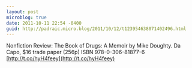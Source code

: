 ```yaml
---
layout: post
microblog: true
date: 2011-10-11 22:54 -0400
guid: http://padraic.micro.blog/2011/10/12/t123954638071402496.html
---
```

Nonfiction Review: The Book of Drugs: A Memoir by Mike Doughty. Da Capo, $16 trade paper (256p) ISBN 978-0-306-81877-6 [http://t.co/hyH4feey](http://t.co/hyH4feey)
